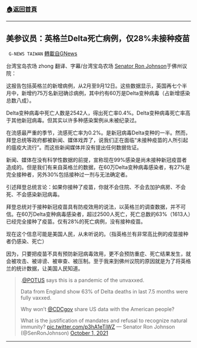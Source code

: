###  [:house:返回首頁](https://github.com/ourhimalayas/txt)
---


## 美参议员：英格兰Delta死亡病例，仅28%未接种疫苗
` G-NEWS TAIWAN` [轉載自GNews](https://gnews.org/zh-hans/1589179/)

台湾宝岛农场 zhong
翻译、字幕/台湾宝岛农场
[Senator Ron Johnson](https://www.ronjohnson.senate.gov/2021/9/sen-johnson-for-the-washington-times-mandates-are-exacerbating-social-divisions-and-will-only-increase-pandemic-harms)于佛州议院：

这报告包括英格兰的新增病例，从2月至9月12日。这些数据显示，英国再七个半月中，新增约75万名新冠确诊病例，其中约有60万是Delta变种病毒（占新增感染总数八成）。

Delta变种病毒中死亡人数是2542人，得出死亡率0.4%。Delta变种病毒死亡率高于其他新冠病毒。但其实以许多种感染案例从未被纪录过。

在流感最严重的季节，流感死亡率为0.2%。是新冠病毒Delta变种的一半。然而，拜登总统等政府都被新闻、媒体戏弄了，说我们正在面临“未接种疫苗的人所引起的瘟疫大流行”。而这些新闻媒体并没有提出任何数据佐证。

新闻、媒体在没有科学性数据的前提，宣称现在99%感染是尚未接种新冠疫苗者造成的。但是我们有来自英格兰的数据，在60万Delta变种病毒感染者，有27%是完全接种者，另外30%包括接种过一剂与无法确定者。

引述拜登总统言论：如果你接种了疫苗，你就不会住院、不会去加护病房、不会死、不会感染新冠病毒。

拜登总统对于接种新冠疫苗具有防疫效用的说法，以英格兰的调查数据，并不可信。在60万Delta变种病毒感染者，超过2500人死亡，死亡总数的63%（1613人）已经完全接种了疫苗。仅有28%的死亡病例，没有接种疫苗。

现在这个信息可能是美国人民，从未听说的。（指英格兰有非常高比例的疫苗接种者仍感染、死亡）

因为，只要把疫苗不具有预防新冠病毒效用，更不会预防重症、死亡结果发生，就会被攻击、被诽谤、被审查、被压制。至于我来到佛州议院的原因就是为了将英格兰的统计数据，让美国人民知道。



> .[@POTUS](https://twitter.com/POTUS?ref_src=twsrc%5Etfw) says this is a pandemic of the unvaxxed. 
> 
> Data from England show 63% of Delta deaths in last 7.5 months were fully vaxxed. 
> 
> Why won’t [@CDCgov](https://twitter.com/CDCgov?ref_src=twsrc%5Etfw) share US data with the American people? 
> 
> What is the justification of mandates and refusal to recognize natural immunity? [pic.twitter.com/p3hA1eTiWZ](https://t.co/p3hA1eTiWZ)
> — Senator Ron Johnson (@SenRonJohnson) [October 1, 2021](https://twitter.com/SenRonJohnson/status/1443777704994672644?ref_src=twsrc%5Etfw)



* * *
